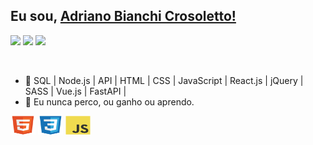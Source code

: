 ## Eu sou, [Adriano Bianchi Crosoletto!](#) 



<a href="https://www.linkedin.com/in/adriano-bianchi-crosoletto" target="_blank"><img src="https://img.shields.io/badge/-LinkedIn-%230077B5?style=for-the-badge&logo=linkedin&logoColor=white" target="_blank"></a> 
<a href = "mailto:adrianobianhi@gmail.com"><img src="https://img.shields.io/badge/-Gmail-%23333?style=for-the-badge&logo=gmail&logoColor=white" target="_blank"></a>
<a href="" target="_blank"><img src="https://img.shields.io/badge/Discord-7289DA?style=for-the-badge&logo=discord&logoColor=white" target="_blank"></a>

<br />


- 🚀  SQL | Node.js | API | HTML | CSS | JavaScript | React.js | jQuery | SASS | Vue.js | FastAPI |
- 🏁 Eu nunca perco, ou ganho ou aprendo.


<div style="display: inline_block">

  <img align="center" alt="Adriano-HTML" height="30" width="40" src="https://raw.githubusercontent.com/devicons/devicon/master/icons/html5/html5-original.svg">
  <img align="center" alt="Adriano-CSS" height="30" width="40" src="https://raw.githubusercontent.com/devicons/devicon/master/icons/css3/css3-original.svg">
  <img align="center"  alt="Adriano-JS" height="30" width="40" src="https://raw.githubusercontent.com/devicons/devicon/master/icons/javascript/javascript-original.svg">

</div>

<br/>






